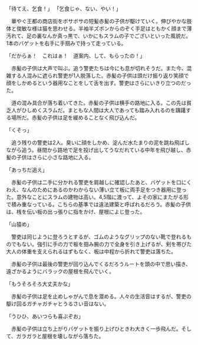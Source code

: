 「待てえ、乞食！」
「乞食じゃ、ない、やい！」

　華やぐ王都の商店街をボサボサの短髪赤髪の子供が駆けていく。伸びやかな肢体と俊敏な様は猫を思わせる。半袖半ズボンからのぞく手足はともかく顔まで薄汚れて、足の裏なんか真っ黒で、いかにもスラムの子でございといった風貌だ。1本のバゲットを右手に手掴みで持って走っている。

「だからぁ！　これはぁ！　道案内、して、もらったの！」

　赤髪の子供は大声で叫ぶ。追う警吏たちは今にも息が切れそうだ。また今、混雑する人混みに遮られ警吏が1人脱落した。赤髪の子供は頭だけ振り返り笑顔で顔をしかめるという器用なことをして舌を出す。警吏はさらにいきり立つのだった。

　道の混み具合が落ち着いてきた。赤髪の子供は横手の路地に入る。この先は貧乏人がひしめくスラムだ。まともな人間は大人であっても踏み入れるのを躊躇する場所だ。赤髪の子供は足を緩めることなく飛び込んだ。

「くそっ」

　追う残りの警吏は2人。臭いに顔をしかめ、淀んだ水たまりの泥を跳ね飛ばしながら追う。昼間から路地で足を投げ出してうなだれている中年を飛び越し、赤髪の子供はさらに小さな路地に入る。

「あっちだ追え」

　赤髪の子供は二手に分かれる警吏を肩越しに確認したあと、バゲットを口にくわえ、なんのためにあるのかわからない薄い立て板に両手足をつき器用に登った。意外なことにスラムの建物は高い。4,5階に渡って、よその家にまたがる形で積み重なっている。こちらの基準では違法建築と呼ばれるだろう。赤髪の子供は、桟を伝い板の出っ張りに指をかけ、屋根によじ登った。

「山猿め」

　警吏は同じように登ろうとするが、ゴムのようなグリップのない靴で登れるものでもない。強引に手の力で板を掴み腕の力で全身を引き上げるが、剣を帯びた大人の体重を支えられるはずもなく、板は中程から折れて警吏は落ちた。

　赤髪の子供は最後の警吏が回り込んでくるだろうルートを頭の中で思い描き、遠ざかるようにバラックの屋根を飛んでいく。

「もうそろそろ大丈夫かな」

　赤髪の子供は足を止めしゃがんで息を潜める。人々の生活音はするが、警吏の駆け回るガチャガチャとうるさい音はない。

「うひひ、あいつらも喜ぶぞお」

　赤髪の子供は立ち上がりバゲットを振り上げひときわ大きく一歩飛んだ。そして、ガラガラと屋根を壊しながら落ちた。
